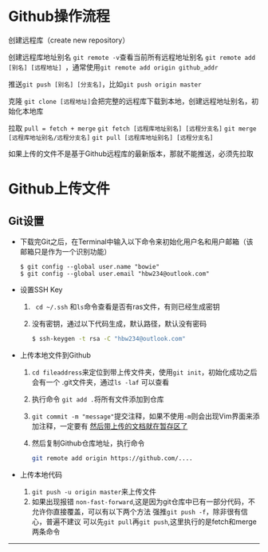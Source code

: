 # Github操作流程

创建远程库（create new repository）

创建远程库地址别名
	`git remote -v`查看当前所有远程地址别名
	`git remote add [别名] [远程地址] `，通常使用`git remote add origin github_addr`

推送`git push [别名] [分支名]`，比如`git push origin master`

克隆 `git clone [远程地址]`会把完整的远程库下载到本地，创建远程地址别名，初始化本地库

拉取 `pull = fetch + merge`
	`git fetch [远程库地址别名] [远程分支名]`
	`git merge [远程库地址别名/远程分支名]`
	`git pull [远程库地址别名] [远程分支名]`

如果上传的文件不是基于Github远程库的最新版本，那就不能推送，必须先拉取

# Github上传文件

## Git设置

- 下载完Git之后，在Terminal中输入以下命令来初始化用户名和用户邮箱（该邮箱只是作为一个识别功能）

  ```
  $ git config --global user.name "bowie"
  $ git config --global user.email "hbw234@outlook.com"
  ```

- 设置SSH Key

  1. ` cd ~/.ssh` 和`ls`命令查看是否有ras文件，有则已经生成密钥

  2. 没有密钥，通过以下代码生成，默认路径，默认没有密码

     ```bash
     $ ssh-keygen -t rsa -C "hbw234@outlook.com"
     ```

- 上传本地文件到Github

  1. `cd fileaddress`来定位到带上传文件夹，使用`git init`，初始化成功之后会有一个 .git文件夹，通过`ls -laf` 可以查看

  2. 执行命令 `git add .`将所有文件添加到仓库

  3. `git commit -m "message"`提交注释，如果不使用`-m`则会出现Vim界面来添加注释，一定要有
     <u>然后带上传的文档就在暂存区了</u>

  4. 然后复制Github仓库地址，执行命令

     ```bash
     git remote add origin https://github.com/....
     ```

- 上传本地代码
  1. `git push -u origin master`来上传文件
  2. 如果出现报错 `non-fast-forward`,这是因为git仓库中已有一部分代码，不允许你直接覆盖，可以有以下两个方法
     强推`git push -f`，除非很有信心，普遍不建议
     可以先`git pull`再`git push`,这里执行的是fetch和merge两条命令

---

